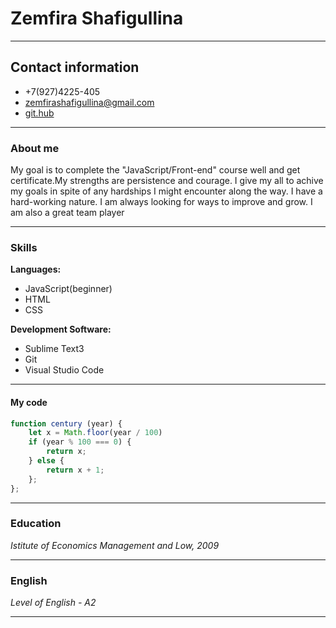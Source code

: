 # Zemfira Shafigullina

---

## Contact information
* +7(927)4225-405
* zemfirashafigullina@gmail.com
* [git.hub](https://github.com/Zemfira-Shafi)

***
### About me 
My goal is to complete the "JavaScript/Front-end" course well and get certificate.My strengths are persistence and courage.
I give my all to achive my goals in spite of any hardships I might encounter along the way. I have a hard-working nature.
I am always looking for ways to improve and grow. I am also a great team player 

***
### Skills
**Languages:**
  * JavaScript(beginner)
  * HTML
  * CSS
  
**Development Software:**
  * Sublime Text3
  * Git
  * Visual Studio Code

  ***
#### My code
  ```javascript
  function century (year) {
      let x = Math.floor(year / 100)
      if (year % 100 === 0) {
          return x;
      } else {
          return x + 1;
      };
  };
  ```

  ***
### Education 
  _Istitute of Economics Management and Low, 2009_

  *** 
### English 
  _Level of English - A2_ 

  ***